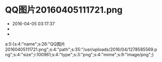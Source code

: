 # QQ图片20160405111721.png
- 2016-04-05 03:17:37
- 
- 

a:5:{s:4:"name";s:26:"QQ图片20160405111721.png";s:4:"path";s:35:"/usr/uploads/2016/04/1278585569.png";s:4:"size";i:100961;s:4:"type";s:3:"png";s:4:"mime";s:9:"image/png";}